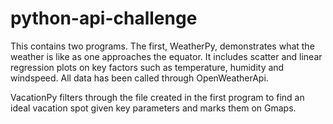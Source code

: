 # python-api-challenge

This contains two programs. The first, WeatherPy, demonstrates what the weather is like as one approaches the equator. It includes scatter and linear regression plots on key factors such as temperature, humidity and windspeed. All data has been called through OpenWeatherApi.

VacationPy filters through the file created in the first program to find an ideal vacation spot given key parameters and marks them on Gmaps. 

